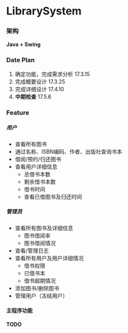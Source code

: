 # LibrarySystem

### 架构
**Java + Swing**

### Date Plan
1.  确定功能，完成需求分析 17.3.15
2. 完成概要设计 17.3.25
3. 完成详细设计 17.4.10
4. **中期检查** 17.5.6

### Feature

##### 用户
- 查看所有图书
- 通过名称、ISBN编码、作者、出版社查询书本
- 借阅/预约/归还图书
- 查看用户详细信息
  - 总借书本数
  - 剩余借书本数
  - 借书时间
  - 查看已借图书及归还时间

##### 管理员
- 查看所有图书及详细信息
  - 图书借阅率
  - 图书借阅情况
- 查看/管理日志
- 查看所有用户及用户详细情况
  - 借书权限
  - 已借书本
  - 借书超期情况
- 添加图书/删除图书
- 管理用户（冻结用户）

#### 主程序功能
 **TODO**